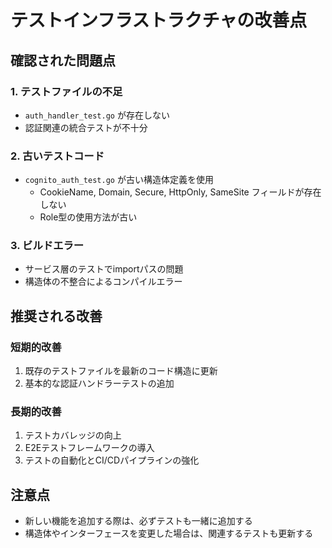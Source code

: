 # テストインフラストラクチャの改善点

## 確認された問題点

### 1. テストファイルの不足
- `auth_handler_test.go` が存在しない
- 認証関連の統合テストが不十分

### 2. 古いテストコード
- `cognito_auth_test.go` が古い構造体定義を使用
  - CookieName, Domain, Secure, HttpOnly, SameSite フィールドが存在しない
  - Role型の使用方法が古い

### 3. ビルドエラー
- サービス層のテストでimportパスの問題
- 構造体の不整合によるコンパイルエラー

## 推奨される改善

### 短期的改善
1. 既存のテストファイルを最新のコード構造に更新
2. 基本的な認証ハンドラーテストの追加

### 長期的改善
1. テストカバレッジの向上
2. E2Eテストフレームワークの導入
3. テストの自動化とCI/CDパイプラインの強化

## 注意点
- 新しい機能を追加する際は、必ずテストも一緒に追加する
- 構造体やインターフェースを変更した場合は、関連するテストも更新する